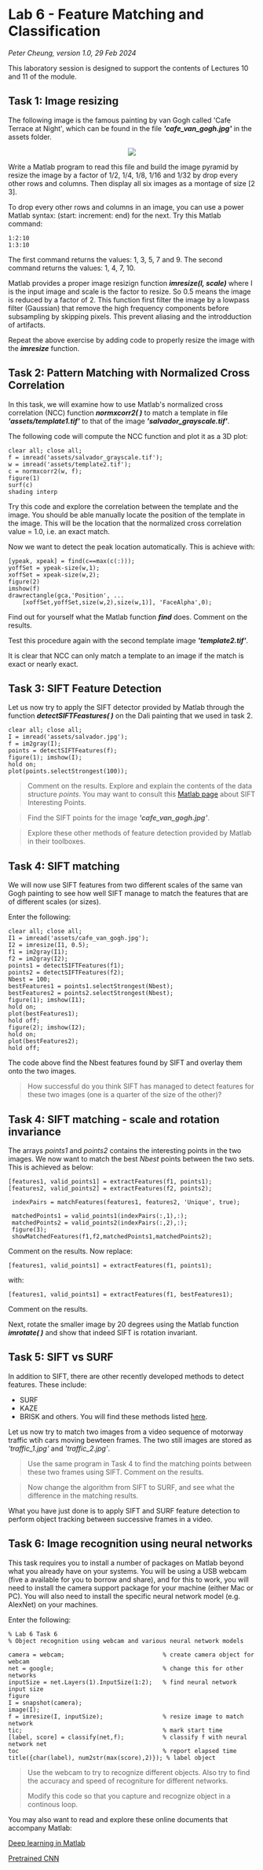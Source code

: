 # Lab 6 - Feature Matching and Classification
*_Peter Cheung, version 1.0, 29 Feb 2024_*

This laboratory session is designed to support the contents of Lectures 10 and 11 of the module.  

## Task 1: Image resizing

The following image is the famous painting by van Gogh called 'Cafe Terrace at Night', which can be found in the file **_'cafe_van_gogh.jpg'_** in the assets folder.  

<p align="center"> <img src="assets/cafe_van_gogh.jpg" /> </p>

Write a Matlab program to read this file and build the image pyramid by resize the image by a factor of 1/2, 1/4, 1/8, 1/16 and 1/32 by drop every other rows and columns.  Then display all six images as a montage of size [2 3]. 

To drop every other rows and columns in an image, you can use a power Matlab syntax: (start: increment: end) for the next.  Try this Matlab command:

```
1:2:10
1:3:10
```
The first command returns the values: 1, 3, 5, 7 and 9.
The second command returns the values: 1, 4, 7, 10.

Matlab provides a proper image resizign function **_imresize(I, scale)_** where I is the input image and scale is the factor to resize.  So 0.5 means the image is reduced by a factor of 2. This function first filter the image by a lowpass filter (Gaussian) that remove the high frequency components before subsampling by skipping pixels.  This prevent aliasing and the introdduction of artifacts.

Repeat the above exercise by adding code to properly resize the image with the **_imresize_** function.

## Task 2: Pattern Matching with Normalized Cross Correlation

In this task, we will examine how to use Matlab's normalized cross correlation (NCC) function **_normxcorr2( )_** to match a template in file **_'assets/template1.tif'_** to that of the image **_'salvador_grayscale.tif'_**.

The following code will compute the NCC function and plot it as a 3D plot:

```
clear all; close all;
f = imread('assets/salvador_grayscale.tif');
w = imread('assets/template2.tif');
c = normxcorr2(w, f);
figure(1)
surf(c)
shading interp
```

Try this code and explore the correlation between the template and the image.  You should be able manually locate the position of the template in the image. This will be the location that the normalized cross correlation value = 1.0, i.e. an exact match.

Now we want to detect the peak location automatically. This is achieve with:

```
[ypeak, xpeak] = find(c==max(c(:)));
yoffSet = ypeak-size(w,1);
xoffSet = xpeak-size(w,2);
figure(2)
imshow(f)
drawrectangle(gca,'Position', ...
    [xoffSet,yoffSet,size(w,2),size(w,1)], 'FaceAlpha',0);
```

Find out for yourself what the Matlab function **_find_** does.  Comment on the results.

Test this procedure again with the second template image **_'template2.tif'_**.

It is clear that NCC can only match a template to an image if the match is exact or nearly exact.

## Task 3: SIFT Feature Detection

Let us now try to apply the SIFT detector provided by Matlab through the function **_detectSIFTFeastures( )_** on the Dali painting that we used in task 2.

```
clear all; close all;
I = imread('assets/salvador.jpg');
f = im2gray(I);
points = detectSIFTFeatures(f);
figure(1); imshow(I);
hold on;
plot(points.selectStrongest(100));
```
>Comment on the results.
>Explore and explain the contents of the data structure *_points_*. You may want to consult this [Matlab page](https://uk.mathworks.com/help/vision/ref/siftpoints.html) about SIFT Interesting Points.

>Find the SIFT points for the image **_'cafe_van_gogh.jpg'_**.

> Explore these other methods of feature detection provided by Matlab in their toolboxes.

## Task 4: SIFT matching

We will now use SIFT features from two different scales of the same van Gogh painting to see how well SIFT manage to match the features that are of different scales (or sizes).

Enter the following:

```
clear all; close all;
I1 = imread('assets/cafe_van_gogh.jpg');
I2 = imresize(I1, 0.5);
f1 = im2gray(I1);
f2 = im2gray(I2);
points1 = detectSIFTFeatures(f1);
points2 = detectSIFTFeatures(f2);
Nbest = 100;
bestFeatures1 = points1.selectStrongest(Nbest);
bestFeatures2 = points2.selectStrongest(Nbest);
figure(1); imshow(I1);
hold on;
plot(bestFeatures1);
hold off;
figure(2); imshow(I2);
hold on;
plot(bestFeatures2);
hold off;
```
The code above find the Nbest features found by SIFT and overlay them onto the two images.

>How successful do you think SIFT has managed to detect features for these two images (one is a quarter of the size of the other)?



## Task 4: SIFT matching - scale and rotation invariance

The arrays *_points1_* and *_points2_* contains the interesting points in the two images.  We now want to match the best *_Nbest_* points between the two sets. This is achieved as below:

```
[features1, valid_points1] = extractFeatures(f1, points1);
[features2, valid_points2] = extractFeatures(f2, points2);

 indexPairs = matchFeatures(features1, features2, 'Unique', true);

 matchedPoints1 = valid_points1(indexPairs(:,1),:);
 matchedPoints2 = valid_points2(indexPairs(:,2),:);
 figure(3);
 showMatchedFeatures(f1,f2,matchedPoints1,matchedPoints2);
```
Comment on the results.
Now replace:
```
[features1, valid_points1] = extractFeatures(f1, points1);
```
with:
```
[features1, valid_points1] = extractFeatures(f1, bestFeatures1);
```
Comment on the results.

Next, rotate the smaller image by 20 degrees using the Matlab function **_imrotate( )_** and show that indeed SIFT is rotation invariant.

## Task 5: SIFT vs SURF

In addition to SIFT, there are other recently developed methods to detect features. These include:
* SURF
* KAZE
* BRISK
and others.  You will find these methods listed [here](https://uk.mathworks.com/help/vision/ug/local-feature-detection-and-extraction.html).

Let us now try to match two images from a video sequence of motorway traffic wtih cars moving bewteen frames.  The two still images are stored as *_'traffic_1.jpg'_* and *_'traffic_2.jpg'_*.  

>Use the same program in Task 4 to find the matching points between these two frames using SIFT.   Comment on the results.

>Now change the algorithm from SIFT to SURF, and see what the difference in the matching results.

What you have just done is to apply SIFT and SURF feature detection to perform object tracking between successive frames in a video.


## Task 6: Image recognition using neural networks

This task requires you to install a number of packages on Matlab beyond what you already have on your systems.  You will be using a USB webcam (five a available for you to borrow and share), and for this to work, you will need to install the camera support package for your machine (either Mac or PC).  You will also need to install the specific neural network model (e.g. AlexNet) on your machines.

Enter the following:
```
% Lab 6 Task 6 
% Object recognition using webcam and various neural network models

camera = webcam;                            % create camera object for webcam
net = google;                               % change this for other networks
inputSize = net.Layers(1).InputSize(1:2);   % find neural network input size
figure 
I = snapshot(camera);      
image(I);
f = imresize(I, inputSize);                 % resize image to match network
tic;                                        % mark start time
[label, score] = classify(net,f);           % classify f with neural network net
toc                                         % report elapsed time
title({char(label), num2str(max(score),2)}); % label object
```

> Use the webcam to try to recognize different objects.  Also try to find the accuracy and speed of recogniture for different networks.
>
> Modify this code so that you capture and recognize object in a continous loop.

You may also want to read and explore these online documents that accompany Matlab:

[Deep learning in Matlab](https://uk.mathworks.com/help/deeplearning/ug/deep-learning-in-matlab.html)

[Pretrained CNN](https://uk.mathworks.com/help/deeplearning/ug/pretrained-convolutional-neural-networks.html)
